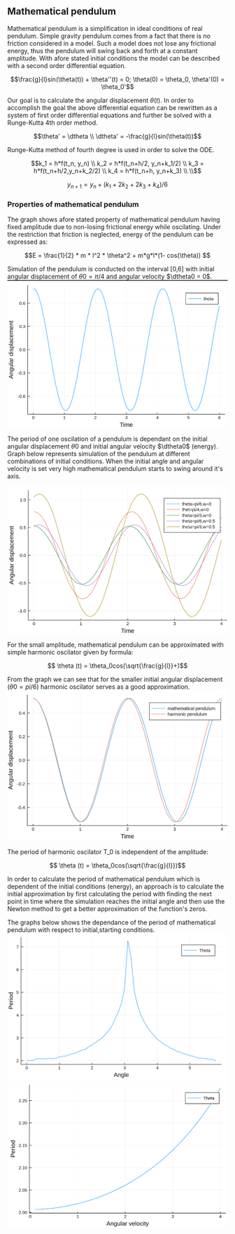 ## Mathematical pendulum

Mathematical pendulum is a simplification in ideal conditions of real pendulum. Simple gravity pendulum comes from a fact that there is no friction considered in a model. Such a model does not lose any frictional energy, thus the pendulum will swing back and forth at a constant amplitude. With afore stated initial conditions the model can be described with a second order differential equation.

```math
\frac{g}{l}sin(\theta(t)) + \theta''(t) = 0; \theta(0) = \theta_0, \theta'(0) = \theta_0'
```
Our goal is to calculate the angular displacement $`\theta(t)`$. In order to accomplish the goal the above differential equation can be rewritten as a system of first order differential equations and further be solved with a Runge-Kutta 4th order method.

```math
\theta' = \dtheta \\
\dtheta' = -\frac{g}{l}sin(\theta(t))
```

Runge-Kutta method of fourth degree is used in order to solve the ODE.

```math
k_1 = h*f(t_n, y_n) \\
k_2 = h*f(t_n+h/2, y_n+k_1/2) \\
k_3 = h*f(t_n+h/2,y_n+k_2/2) \\
k_4 = h*f(t_n+h, y_n+k_3) \\ \\
```

```math
y_{n+1} = y_n + (k_1+2k_2+2k_3+k_4)/6
```

### Properties of mathematical pendulum
The graph shows afore stated property of mathematical pendulum having fixed amplitude due to non-losing frictional energy while oscilating. Under the restriction that friction is neglected, energy of the pendulum can be expressed as:
```math
E = \frac{1}{2} * m * l^2 * \theta^2 + m*g*l*(1- cos(\theta)) 
```
Simulation of the pendulum is conducted on the interval [0,6] with initial angular displacement of $`\theta0 = \pi/4`$ and angular velocity $`\dtheta0 =  0`$. 
![amplituda](amplitude.jpg)

The period of one oscilation of a pendulum is dependant on the initial angular displacement $`\theta0`$ and initial angular velocity $`\dtheta0`$ (energy). 
Graph below represents simulation of the pendulum at different combinations of initial conditions. When the initial angle and angular velocity is set very high mathematical pendulum starts to swing around it's axis.

![začetni_uslovi](diffconditions.jpg)

For the small amplitude, mathematical pendulum can be approximated with simple harmonic oscilator given by formula:
```math
    \theta (t) = \theta_0cos(\sqrt{\frac{g}{l}}+)
```
From the graph we can see that for the smaller initial angular displacement ($`\theta0 = pi/6`$)  harmonic oscilator serves as a good approximation.
![primerjava](comparison.jpg)

The period of harmonic oscilator T_0 is independent of the amplitude:
```math
    \theta (t) = \theta_0cos(\sqrt{\frac{g}{l}})
```

In order to calculate the period of mathematical pendulum which is dependent of the initial conditions (energy),
an approach is to calculate the initial approximation by first calculating the period with finding the next point in time where the simulation reaches the initial angle and then use the Newton method to get a better approximation of the function's zeros.

The graphs below shows the dependance of the period of mathematical pendulum with respect to initial,starting conditions.
![primerjava](angle_start.jpg)
![primerjava](velocity_start.jpg)




